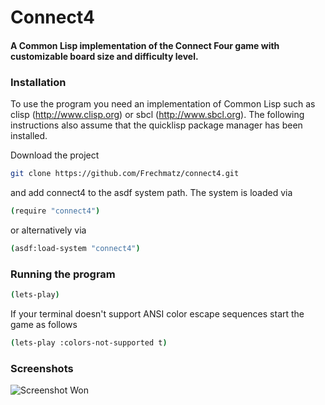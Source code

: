 # Connect4
#### A Common Lisp implementation of the Connect Four game with customizable board size and difficulty level.

### Installation

To use the program you need an implementation of Common Lisp such as clisp (http://www.clisp.org) or sbcl (http://www.sbcl.org).
The following instructions also assume that the quicklisp package manager has been installed.

Download the project
```bash
git clone https://github.com/Frechmatz/connect4.git
```
and add connect4 to the asdf system path. The system is loaded via

```bash
(require "connect4")
```
or alternatively via

```bash
(asdf:load-system "connect4")
```
### Running the program

```bash
(lets-play)
```

If your terminal doesn't support ANSI color escape sequences start the game as follows

```bash
(lets-play :colors-not-supported t)
```

### Screenshots

![Screenshot Won](https://raw.github.com/frechmatz/connect4/master/doc/computerwon_2.jpg)

